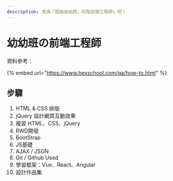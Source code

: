 ```yaml
---
description: 成為「超級幼幼班，初階前端工程師」吧！
---
```


# 幼幼班の前端工程師

資料參考：

{% embed url="https://www.hexschool.com/qa/how-to.html" %}

## 步驟

1. HTML & CSS 排版 
2. jQuery 設計網頁互動效果 
3. 複習 HTML、CSS、jQuery 
4. RWD開發 
5. BootStrap 
6. JS基礎 
7. AJAX / JSON 
8. Git / Github Used 
9. 學習框架：Vue、React、Angular 
10. 設計作品集



